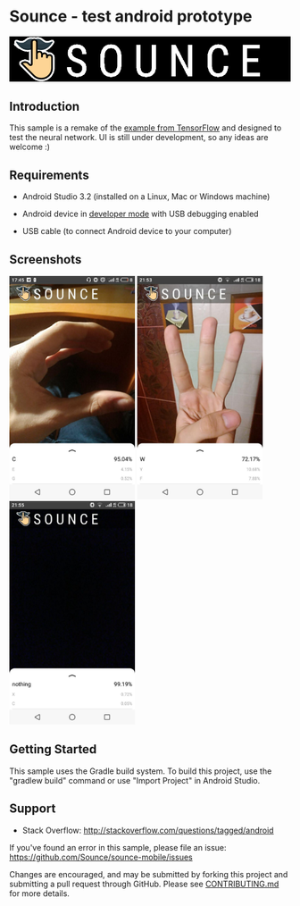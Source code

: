 Sounce - test android prototype
===================================
<img src="screenshots/Logo text.png" alt="logo"/> 

Introduction
--------------
This sample is a remake of the [example from TensorFlow](https://github.com/tensorflow/examples) and designed to test the neural network. UI is still under development, so any ideas are welcome :)

 Requirements
--------------

*   Android Studio 3.2 (installed on a Linux, Mac or Windows machine)

*   Android device in
    [developer mode](https://developer.android.com/studio/debug/dev-options)
    with USB debugging enabled

*   USB cable (to connect Android device to your computer)

Screenshots
-------------
<p float="left">
<img  src="screenshots/C.jpg" height="400" alt="C-letter"/> 
<img  src="screenshots/W.jpg" height="400" alt="W-letter"/> 
<img  src="screenshots/nothing.jpg" height="400" alt="nothing"/> 
</p>

Getting Started
---------------

This sample uses the Gradle build system. To build this project, use the
"gradlew build" command or use "Import Project" in Android Studio.

Support
-------

- Stack Overflow: http://stackoverflow.com/questions/tagged/android

If you've found an error in this sample, please file an issue:
https://github.com/Sounce/sounce-mobile/issues

Changes are encouraged, and may be submitted by forking this project and
submitting a pull request through GitHub. Please see [CONTRIBUTING.md](https://github.com/Sounce/sounce-mobile/blob/master/CONTRIBUTING.md) for more details.